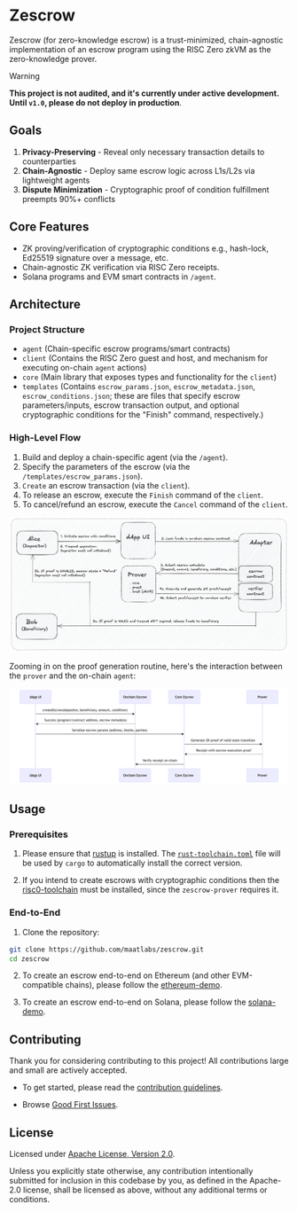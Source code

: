 # Zescrow

Zescrow (for zero-knowledge escrow) is a trust-minimized, chain-agnostic implementation of an escrow program using the RISC Zero zkVM as the zero-knowledge prover.

> [!WARNING]

**This project is not audited, and it's currently under active development. Until `v1.0`, please do not deploy in production**.

## Goals

1. **Privacy-Preserving** - Reveal only necessary transaction details to counterparties  
2. **Chain-Agnostic** - Deploy same escrow logic across L1s/L2s via lightweight agents  
3. **Dispute Minimization** - Cryptographic proof of condition fulfillment preempts 90%+ conflicts  

## Core Features  

- ZK proving/verification of cryptographic conditions e.g., hash-lock, Ed25519 signature over a message, etc.
- Chain-agnostic ZK verification via RISC Zero receipts.
- Solana programs and EVM smart contracts in `/agent`.

## Architecture

### Project Structure

- `agent` (Chain-specific escrow programs/smart contracts)
- `client` (Contains the RISC Zero guest and host, and mechanism for executing on-chain `agent` actions)
- `core` (Main library that exposes types and functionality for the `client`)
- `templates` (Contains `escrow_params.json`, `escrow_metadata.json`, `escrow_conditions.json`; these are files that specify escrow parameters/inputs, escrow transaction output, and optional cryptographic conditions for the "Finish" command, respectively.)

### High-Level Flow

1. Build and deploy a chain-specific agent (via the `/agent`).
2. Specify the parameters of the escrow (via the `/templates/escrow_params.json`).
3. `Create` an escrow transaction (via the `client`).
4. To release an escrow, execute the `Finish` command of the `client`.
5. To cancel/refund an escrow, execute the `Cancel` command of the `client`.

![Zescrow architecture diagram](./assets/zescrow-arch.png)

Zooming in on the proof generation routine, here's the interaction between the `prover` and the on-chain `agent`:

![Proof generation flow diagram](./assets/proof-gen-flow.png)

## Usage

### Prerequisites

1. Please ensure that [rustup] is installed. The [`rust-toolchain.toml`][rust-toolchain] file will be used by `cargo` to
automatically install the correct version.

2. If you intend to create escrows with cryptographic conditions then the [risc0-toolchain] must be installed, since the `zescrow-prover` requires it.

### End-to-End

1. Clone the repository:

```sh
git clone https://github.com/maatlabs/zescrow.git
cd zescrow
```

2. To create an escrow end-to-end on Ethereum (and other EVM-compatible chains), please follow the [ethereum-demo][ethereum-demo].

3. To create an escrow end-to-end on Solana, please follow the [solana-demo][solana-demo].

## Contributing

Thank you for considering contributing to this project! All contributions large and small are actively accepted.

- To get started, please read the [contribution guidelines](https://github.com/maatlabs/zescrow/blob/main/CONTRIBUTING.md).

- Browse [Good First Issues](https://github.com/maatlabs/zescrow/labels/good%20first%20issue).

## License

Licensed under [Apache License, Version 2.0](./LICENSE).

Unless you explicitly state otherwise, any contribution intentionally submitted for inclusion in this codebase by you, as defined in the Apache-2.0 license, shall be licensed as above, without any additional terms or conditions.

[ethereum-demo]: demos/ethereum_demo.md
[risc0-toolchain]: https://dev.risczero.com/api/zkvm/quickstart#1-install-the-risc-zero-toolchain
[rust-toolchain]: rust-toolchain.toml
[rustup]: https://rustup.rs
[solana-demo]: demos/solana_demo.md
